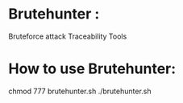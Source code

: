 # Brutehunter :
Bruteforce attack Traceability Tools

# How to use Brutehunter:

chmod 777 brutehunter.sh
./brutehunter.sh

